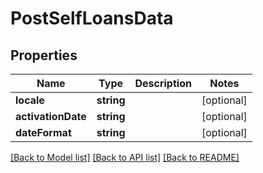 # PostSelfLoansData

## Properties
Name | Type | Description | Notes
------------ | ------------- | ------------- | -------------
**locale** | **string** |  | [optional] 
**activationDate** | **string** |  | [optional] 
**dateFormat** | **string** |  | [optional] 

[[Back to Model list]](../../README.md#documentation-for-models) [[Back to API list]](../../README.md#documentation-for-api-endpoints) [[Back to README]](../../README.md)

